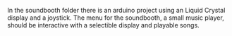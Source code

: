 In the soundbooth folder there is an arduino project using an Liquid Crystal display and a joystick. The menu for the soundbooth, a small music player, should be interactive with a selectible display and playable songs.
